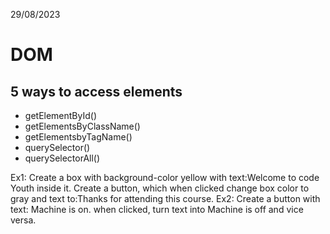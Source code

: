 29/08/2023
# DOM
## 5 ways to access elements
- getElementById()
- getElementsByClassName()
- getElementsbyTagName()
- querySelector()
- querySelectorAll()

Ex1: Create a box with background-color yellow with text:Welcome to code Youth inside it. Create a button, which when clicked change box color to gray and text to:Thanks for attending this course.
Ex2: Create a button with text: Machine is on. when clicked, turn text into Machine is off and vice versa.
